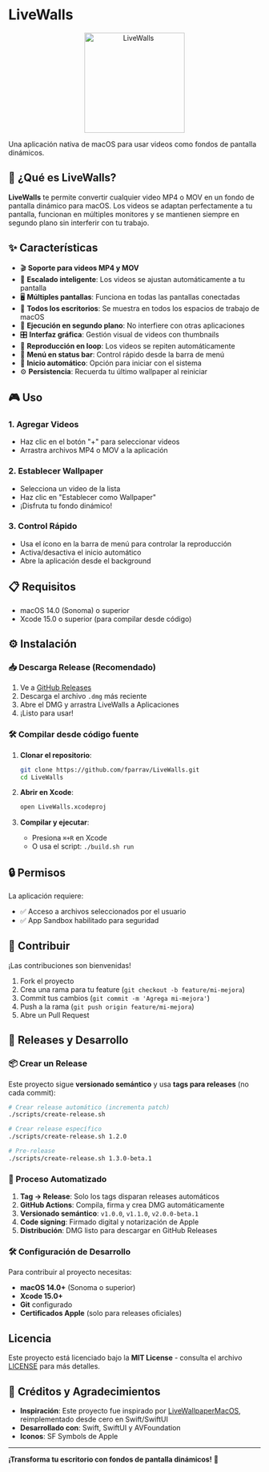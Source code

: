 # LiveWalls

<p align="center">
  <img src="icon_asset/icono-macOS-Default-1024x1024@2x.png" alt="LiveWalls" width="200" height="200">
</p>

Una aplicación nativa de macOS para usar videos como fondos de pantalla dinámicos.

## 🎥 ¿Qué es LiveWalls?

**LiveWalls** te permite convertir cualquier video MP4 o MOV en un fondo de pantalla dinámico para macOS. Los videos se adaptan perfectamente a tu pantalla, funcionan en múltiples monitores y se mantienen siempre en segundo plano sin interferir con tu trabajo.

## ✨ Características

- 🎬 **Soporte para videos MP4 y MOV**
- 📱 **Escalado inteligente**: Los videos se ajustan automáticamente a tu pantalla
- 🖥️ **Múltiples pantallas**: Funciona en todas las pantallas conectadas
- 🏢 **Todos los escritorios**: Se muestra en todos los espacios de trabajo de macOS
- 👻 **Ejecución en segundo plano**: No interfiere con otras aplicaciones
- 🎛️ **Interfaz gráfica**: Gestión visual de videos con thumbnails
- 🔄 **Reproducción en loop**: Los videos se repiten automáticamente
- 📍 **Menú en status bar**: Control rápido desde la barra de menú
- 🚀 **Inicio automático**: Opción para iniciar con el sistema
- ⚙️ **Persistencia**: Recuerda tu último wallpaper al reiniciar

## 🎮 Uso

### 1. Agregar Videos
- Haz clic en el botón "+" para seleccionar videos
- Arrastra archivos MP4 o MOV a la aplicación

### 2. Establecer Wallpaper
- Selecciona un video de la lista
- Haz clic en "Establecer como Wallpaper"
- ¡Disfruta tu fondo dinámico!

### 3. Control Rápido
- Usa el ícono en la barra de menú para controlar la reproducción
- Activa/desactiva el inicio automático
- Abre la aplicación desde el background

## 📋 Requisitos

- macOS 14.0 (Sonoma) o superior
- Xcode 15.0 o superior (para compilar desde código)

## ⚙️ Instalación

### 📥 Descarga Release (Recomendado)

1. Ve a [GitHub Releases](https://github.com/fparrav/LiveWalls/releases)
2. Descarga el archivo `.dmg` más reciente
3. Abre el DMG y arrastra LiveWalls a Aplicaciones
4. ¡Listo para usar!

### 🛠️ Compilar desde código fuente

1. **Clonar el repositorio**:
   ```bash
   git clone https://github.com/fparrav/LiveWalls.git
   cd LiveWalls
   ```

2. **Abrir en Xcode**:
   ```bash
   open LiveWalls.xcodeproj
   ```

3. **Compilar y ejecutar**:
   - Presiona `⌘+R` en Xcode
   - O usa el script: `./build.sh run`

## 🔒 Permisos

La aplicación requiere:
- ✅ Acceso a archivos seleccionados por el usuario
- ✅ App Sandbox habilitado para seguridad

## 🤝 Contribuir

¡Las contribuciones son bienvenidas!

1. Fork el proyecto
2. Crea una rama para tu feature (`git checkout -b feature/mi-mejora`)
3. Commit tus cambios (`git commit -m 'Agrega mi-mejora'`)
4. Push a la rama (`git push origin feature/mi-mejora`)
5. Abre un Pull Request

## 🚀 Releases y Desarrollo

### 📦 Crear un Release

Este proyecto sigue **versionado semántico** y usa **tags para releases** (no cada commit):

```bash
# Crear release automático (incrementa patch)
./scripts/create-release.sh

# Crear release específico
./scripts/create-release.sh 1.2.0

# Pre-release
./scripts/create-release.sh 1.3.0-beta.1
```

### 🔄 Proceso Automatizado

1. **Tag → Release**: Solo los tags disparan releases automáticos
2. **GitHub Actions**: Compila, firma y crea DMG automáticamente  
3. **Versionado semántico**: `v1.0.0`, `v1.1.0`, `v2.0.0-beta.1`
4. **Code signing**: Firmado digital y notarización de Apple
5. **Distribución**: DMG listo para descargar en GitHub Releases

### 🛠️ Configuración de Desarrollo

Para contribuir al proyecto necesitas:

- **macOS 14.0+** (Sonoma o superior)
- **Xcode 15.0+**
- **Git** configurado
- **Certificados Apple** (solo para releases oficiales)

## Licencia

Este proyecto está licenciado bajo la **MIT License** - consulta el archivo [LICENSE](LICENSE) para más detalles.

## 🙏 Créditos y Agradecimientos

- **Inspiración**: Este proyecto fue inspirado por [LiveWallpaperMacOS](https://github.com/thusvill/LiveWallpaperMacOS), reimplementado desde cero en Swift/SwiftUI
- **Desarrollado con**: Swift, SwiftUI y AVFoundation
- **Iconos**: SF Symbols de Apple

---

**¡Transforma tu escritorio con fondos de pantalla dinámicos!** 🎉
